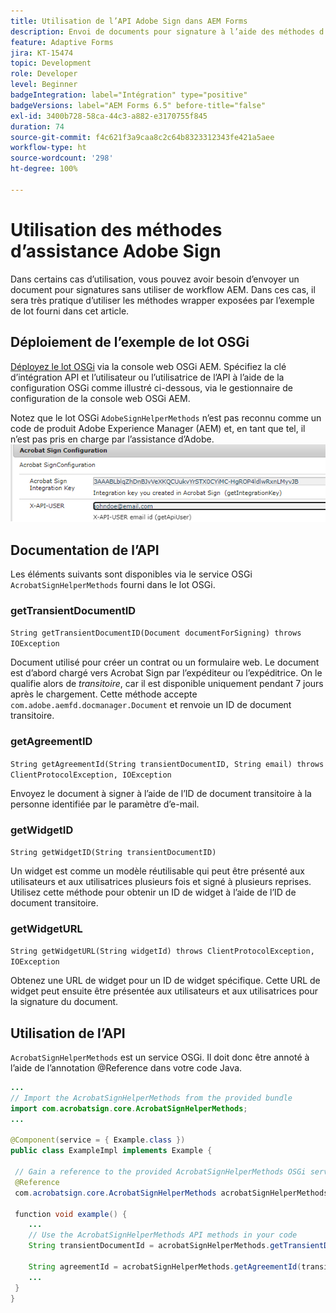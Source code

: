 ```yaml
---
title: Utilisation de l’API Adobe Sign dans AEM Forms
description: Envoi de documents pour signature à l’aide des méthodes d’assistance Adobe Sign
feature: Adaptive Forms
jira: KT-15474
topic: Development
role: Developer
level: Beginner
badgeIntegration: label="Intégration" type="positive"
badgeVersions: label="AEM Forms 6.5" before-title="false"
exl-id: 3400b728-58ca-44c3-a882-e3170755f845
duration: 74
source-git-commit: f4c621f3a9caa8c2c64b8323312343fe421a5aee
workflow-type: ht
source-wordcount: '298'
ht-degree: 100%

---
```


# Utilisation des méthodes d’assistance Adobe Sign

Dans certains cas d’utilisation, vous pouvez avoir besoin d’envoyer un document pour signatures sans utiliser de workflow AEM. Dans ces cas, il sera très pratique d’utiliser les méthodes wrapper exposées par l’exemple de lot fourni dans cet article.

## Déploiement de l’exemple de lot OSGi

[Déployez le lot OSGi](assets/AdobeSignHelperMethods.core-1.0.0-SNAPSHOT.jar) via la console web OSGi AEM. Spécifiez la clé d’intégration API et l’utilisateur ou l’utilisatrice de l’API à l’aide de la configuration OSGi comme illustré ci-dessous, via le gestionnaire de configuration de la console web OSGi AEM.

 Notez que le lot OSGi `AdobeSignHelperMethods` n’est pas reconnu comme un code de produit Adobe Experience Manager (AEM) et, en tant que tel, il n’est pas pris en charge par l’assistance d’Adobe.
![sign-configuration](assets/sign-configuration.png)


## Documentation de l’API

Les éléments suivants sont disponibles via le service OSGi `AcrobatSignHelperMethods` fourni dans le lot OSGi.

### getTransientDocumentID

`String getTransientDocumentID(Document documentForSigning) throws IOException`


Document utilisé pour créer un contrat ou un formulaire web. Le document est d’abord chargé vers Acrobat Sign par l’expéditeur ou l’expéditrice. On le qualifie alors de _transitoire_, car il est disponible uniquement pendant 7 jours après le chargement. Cette méthode accepte `com.adobe.aemfd.docmanager.Document` et renvoie un ID de document transitoire.

### getAgreementID

`String getAgreementId(String transientDocumentID, String email) throws ClientProtocolException, IOException`

Envoyez le document à signer à l’aide de l’ID de document transitoire à la personne identifiée par le paramètre d’e-mail.

### getWidgetID

`String getWidgetID(String transientDocumentID)`

Un widget est comme un modèle réutilisable qui peut être présenté aux utilisateurs et aux utilisatrices plusieurs fois et signé à plusieurs reprises. Utilisez cette méthode pour obtenir un ID de widget à l’aide de l’ID de document transitoire.

### getWidgetURL

`String getWidgetURL(String widgetId) throws ClientProtocolException, IOException`

Obtenez une URL de widget pour un ID de widget spécifique. Cette URL de widget peut ensuite être présentée aux utilisateurs et aux utilisatrices pour la signature du document.

## Utilisation de l’API

`AcrobatSignHelperMethods` est un service OSGi. Il doit donc être annoté à l’aide de l’annotation @Reference dans votre code Java.

```java
...
// Import the AcrobatSignHelperMethods from the provided bundle
import com.acrobatsign.core.AcrobatSignHelperMethods;
...

@Component(service = { Example.class })
public class ExampleImpl implements Example {

 // Gain a reference to the provided AcrobatSignHelperMethods OSGi service
 @Reference
 com.acrobatsign.core.AcrobatSignHelperMethods acrobatSignHelperMethods;

 function void example() { 
    ...
    // Use the AcrobatSignHelperMethods API methods in your code
    String transientDocumentId = acrobatSignHelperMethods.getTransientDocumentID(documentForSigning);

    String agreementId = acrobatSignHelperMethods.getAgreementId(transientDocumentID, "johndoe@example.com");
    ...
 }
}
```

